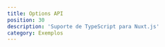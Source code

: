 ```yaml
---
title: Options API
position: 30
description: 'Suporte de TypeScript para Nuxt.js'
category: Exemplos
---
```



<Example name="options-api/minimal" />
